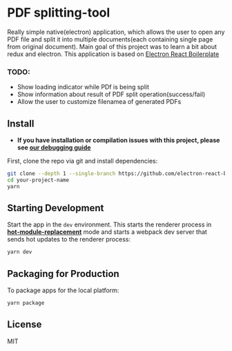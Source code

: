 # PDF splitting-tool
Really simple native(electron) application, which allows the user to open any PDF file and split it into multiple documents(each containing single page from original document). 
Main goal of this project was to learn a bit about redux and electron. 
This application is based on <a href="https://github.com/electron-react-boilerplate/electron-react-boilerplate">Electron React Boilerplate</a>

### TODO:
- Show loading indicator while PDf is being split
- Show information about result of PDF split operation(success/fail)
- Allow the user to customize filenamea of generated PDFs

## Install

- **If you have installation or compilation issues with this project, please see [our debugging guide](https://github.com/electron-react-boilerplate/electron-react-boilerplate/issues/400)**

First, clone the repo via git and install dependencies:

```bash
git clone --depth 1 --single-branch https://github.com/electron-react-boilerplate/electron-react-boilerplate.git your-project-name
cd your-project-name
yarn
```

## Starting Development

Start the app in the `dev` environment. This starts the renderer process in [**hot-module-replacement**](https://webpack.js.org/guides/hmr-react/) mode and starts a webpack dev server that sends hot updates to the renderer process:

```bash
yarn dev
```

## Packaging for Production

To package apps for the local platform:

```bash
yarn package
```

## License

MIT
